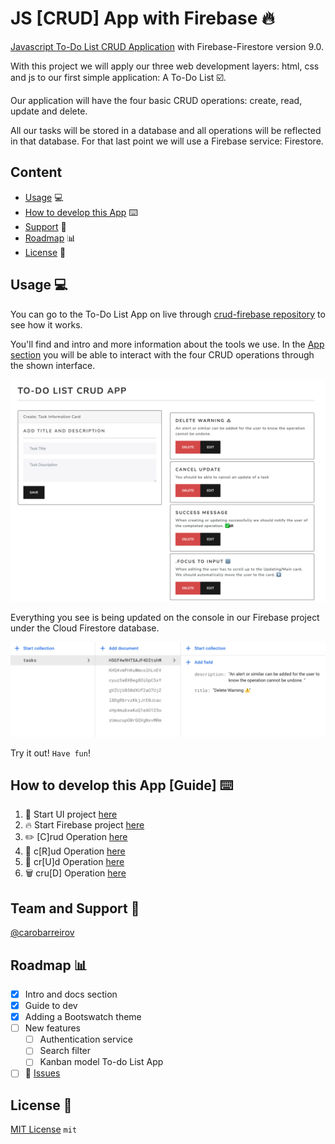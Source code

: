 # JS [CRUD] App with Firebase :fire:

[Javascript To-Do List CRUD Application](https://carobarreirov.github.io/crud-firebase/#app) with Firebase-Firestore version 9.0.

With this project we will apply our three web development layers: html, css and js to our first simple application: A To-Do List :ballot_box_with_check:.

Our application will have the four basic CRUD operations: create, read, update and delete.

All our tasks will be stored in a database and all operations will be reflected in that database. For that last point we will use a Firebase service: Firestore.

## Content

- [Usage](#usage) :computer:	
- [How to develop this App](#how-to-develop-this-app-[guide]) :keyboard:	
- [Support](#support) :triangular_flag_on_post:
- [Roadmap](#roadmap) :bar_chart:	
- [License](#license) :page_facing_up:	

## Usage :computer:	

You can go to the To-Do List App on live through [crud-firebase repository](https://carobarreirov.github.io/crud-firebase/) to see how it works.

You'll find and intro and more information about the tools we use.
In the [App section](https://carobarreirov.github.io/crud-firebase/#app) you will be able to interact with the four CRUD operations through the shown interface.

![App Interface](/images/todo-app.png)

Everything you see is being updated on the console in our Firebase project under the Cloud Firestore database.

![Cloud Firestore Console](/images/cfirestore.png)

Try it out! `Have fun`!

## How to develop this App [Guide] :keyboard:	

1.  :checkered_flag: Start UI project [here](/00starterfiles.md)
2.  :fire: Start Firebase project [here](/01firebase.md)
3.  :pencil2:	[C]rud Operation [here](/02create.md)
4.  :notebook:	c[R]ud Operation [here](/03read.md)
5.  :memo: cr[U]d Operation [here](/04update.md)
6.  :wastebasket:	cru[D] Operation [here](/05delete.md)

## Team and Support :triangular_flag_on_post:

[@carobarreirov](https://github.com/carobarreirov)

## Roadmap :bar_chart:	

- [x] Intro and docs section
- [x] Guide to dev
- [x] Adding a Bootswatch theme
- [ ] New features
  - [ ] Authentication service
  - [ ] Search filter
  - [ ] Kanban model To-do List App
- [ ] :wrench:	[Issues](https://github.com/carobarreirov/crud-firebase/issues)

## License :page_facing_up:	

[MIT License](/LICENSE) `mit`
